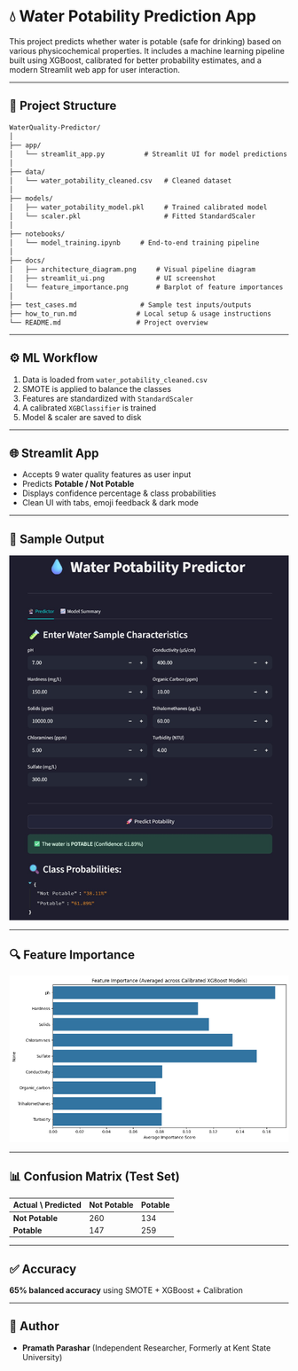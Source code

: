 
# 💧 Water Potability Prediction App

This project predicts whether water is potable (safe for drinking) based on various physicochemical properties. It includes a machine learning pipeline built using XGBoost, calibrated for better probability estimates, and a modern Streamlit web app for user interaction.

---

## 📂 Project Structure

```
WaterQuality-Predictor/
│
├── app/
│   └── streamlit_app.py          # Streamlit UI for model predictions
│
├── data/
│   └── water_potability_cleaned.csv   # Cleaned dataset
│
├── models/
│   ├── water_potability_model.pkl     # Trained calibrated model
│   └── scaler.pkl                     # Fitted StandardScaler
│
├── notebooks/
│   └── model_training.ipynb     # End-to-end training pipeline
│
├── docs/
│   ├── architecture_diagram.png     # Visual pipeline diagram
│   ├── streamlit_ui.png             # UI screenshot
│   └── feature_importance.png       # Barplot of feature importances
│
├── test_cases.md                # Sample test inputs/outputs
├── how_to_run.md               # Local setup & usage instructions
└── README.md                   # Project overview
```

---

## ⚙️ ML Workflow

1. Data is loaded from `water_potability_cleaned.csv`
2. SMOTE is applied to balance the classes
3. Features are standardized with `StandardScaler`
4. A calibrated `XGBClassifier` is trained
5. Model & scaler are saved to disk

---

## 🌐 Streamlit App

- Accepts 9 water quality features as user input
- Predicts **Potable / Not Potable**
- Displays confidence percentage & class probabilities
- Clean UI with tabs, emoji feedback & dark mode

---

## 🧪 Sample Output

![App Screenshot](docs/streamlit_ui.png)

---

## 🔍 Feature Importance

![Feature Importance](docs/feature_importance.png)

---

## 📊 Confusion Matrix (Test Set)

| Actual \ Predicted | Not Potable | Potable |
|---------------------|-------------|---------|
| **Not Potable**     |     260     |   134   |
| **Potable**         |     147     |   259   |

---

## ✅ Accuracy

**65% balanced accuracy** using SMOTE + XGBoost + Calibration

---

## 🙌 Author

- **Pramath Parashar** (Independent Researcher, Formerly at Kent State University)
